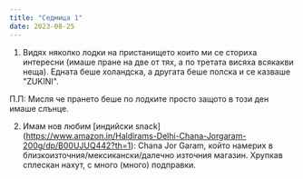 ```yaml
---
title: "Седмица 1"
date: 2023-08-25
---
```


1) Видях няколко лодки на пристанището които ми се сториха интересни (имаше пране на две от тях, а по третата висяха всякакви неща). Едната беше холандска, а другата беше полска и се казваше "ZUKINI".

П.П: Мисля че прането беше по лодките просто защото в този ден имаше слънце.

2) Имам нов любим [индийски snack] (https://www.amazon.in/Haldirams-Delhi-Chana-Jorgaram-200g/dp/B00UJUQ442?th=1): Chana Jor Garam, който намерих в близкоизточния/мексикански/далечно източния магазин. 
Хрупкав сплескан нахут, с много (много) подправки.


